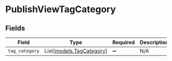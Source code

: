 # PublishViewTagCategory


## Fields

| Field                                                | Type                                                 | Required                                             | Description                                          |
| ---------------------------------------------------- | ---------------------------------------------------- | ---------------------------------------------------- | ---------------------------------------------------- |
| `tag_category`                                       | List[[models.TagCategory](../models/tagcategory.md)] | :heavy_minus_sign:                                   | N/A                                                  |